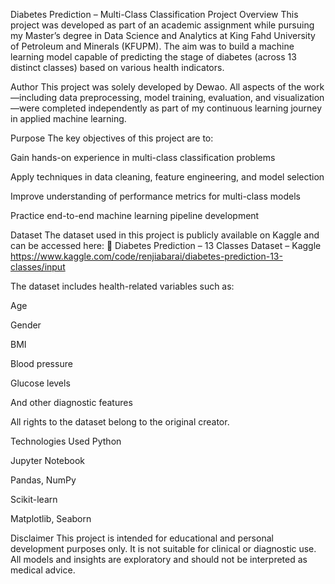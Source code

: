 Diabetes Prediction – Multi-Class Classification Project
Overview
This project was developed as part of an academic assignment while pursuing my Master’s degree in Data Science and Analytics at King Fahd University of Petroleum and Minerals (KFUPM). The aim was to build a machine learning model capable of predicting the stage of diabetes (across 13 distinct classes) based on various health indicators.

Author
This project was solely developed by Dewao. All aspects of the work—including data preprocessing, model training, evaluation, and visualization—were completed independently as part of my continuous learning journey in applied machine learning.

Purpose
The key objectives of this project are to:

Gain hands-on experience in multi-class classification problems

Apply techniques in data cleaning, feature engineering, and model selection

Improve understanding of performance metrics for multi-class models

Practice end-to-end machine learning pipeline development

Dataset
The dataset used in this project is publicly available on Kaggle and can be accessed here:
🔗 Diabetes Prediction – 13 Classes Dataset – Kaggle
https://www.kaggle.com/code/renjiabarai/diabetes-prediction-13-classes/input

The dataset includes health-related variables such as:

Age

Gender

BMI

Blood pressure

Glucose levels

And other diagnostic features

All rights to the dataset belong to the original creator.

Technologies Used
Python

Jupyter Notebook

Pandas, NumPy

Scikit-learn

Matplotlib, Seaborn

Disclaimer
This project is intended for educational and personal development purposes only. It is not suitable for clinical or diagnostic use. All models and insights are exploratory and should not be interpreted as medical advice.

